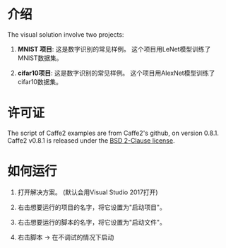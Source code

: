 # 介绍

The visual solution involve two projects:

1. **MNIST 项目**: 这是数字识别的常见样例。 这个项目用LeNet模型训练了MNIST数据集。

2. **cifar10项目**: 这是数字识别的常见样例。 这个项目用AlexNet模型训练了cifar10数据集。

# 许可证

The script of Caffe2 examples are from Caffe2's github, on version 0.8.1. Caffe2 v0.8.1 is released under the [BSD 2-Clause license](https://github.com/caffe2/caffe2/tree/v0.8.1).

# 如何运行

1. 打开解决方案。 (默认会用Visual Studio 2017打开)

2. 右击想要运行的项目的名字，将它设置为"启动项目"。

3. 右击想要运行的脚本的名字，将它设置为"启动文件"。

4. 右击脚本 -> 在不调试的情况下启动